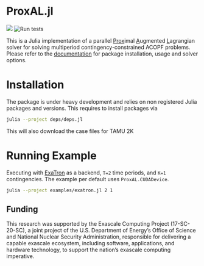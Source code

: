 
# ProxAL.jl

[![][docs-latest-img]][docs-latest-url] ![Run tests](https://github.com/exanauts/ProxAL.jl/workflows/Run%20tests/badge.svg?branch=master)

[docs-latest-img]: https://img.shields.io/badge/docs-latest-blue.svg
[docs-latest-url]: https://exanauts.github.io/ProxAL.jl/

This is a Julia implementation of a parallel <ins>Prox</ins>imal <ins>A</ins>ugmented <ins>L</ins>agrangian solver for solving multiperiod contingency-constrained ACOPF problems. Please refer to the [documentation][docs-latest-url] for package installation, usage and solver options.

# Installation

The package is under heavy development and relies on non registered Julia packages and versions. This requires to install packages via

```bash
julia --project deps/deps.jl
```

This will also download the case files for TAMU 2K

# Running Example

Executing with [ExaTron](https://github.com/exanauts/ExaTron.jl/) as a backend, `T=2` time periods, and `K=1` contingencies. The example per default uses `ProxAL.CUDADevice`.

```bash
julia --project examples/exatron.jl 2 1
```

## Funding
This research was supported by the Exascale Computing Project (17-SC-20-SC), a joint project of the U.S. Department of Energy’s Office of Science and National Nuclear Security Administration, responsible for delivering a capable exascale ecosystem, including software, applications, and hardware technology, to support the nation’s exascale computing imperative.
